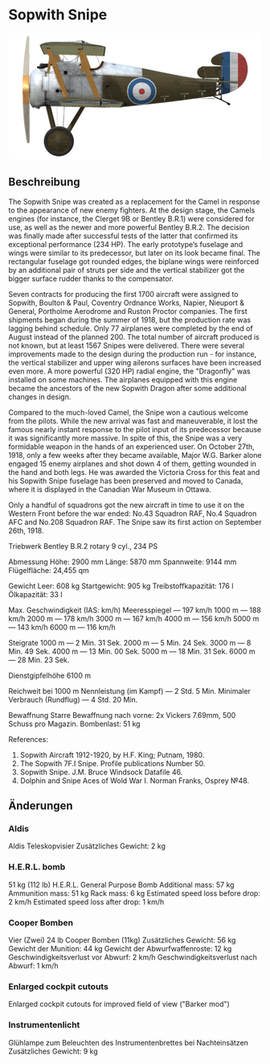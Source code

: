 # Sopwith Snipe

![sopsnipe](../images/sopsnipe.png)

## Beschreibung

The Sopwith Snipe was created as a replacement for the Camel in response to the appearance of new enemy fighters. At the design stage, the Camels engines (for instance, the Clerget 9B or Bentley B.R.1) were considered for use, as well as the newer and more powerful Bentley B.R.2. The decision was finally made after successful tests of the latter that confirmed its exceptional performance (234 HP). The early prototype’s fuselage and wings were similar to its predecessor, but later on its look became final. The rectangular fuselage got rounded edges, the biplane wings were reinforced by an additional pair of struts per side and the vertical stabilizer got the bigger surface rudder thanks to the compensator.

Seven contracts for producing the first 1700 aircraft were assigned to Sopwith, Boulton & Paul, Coventry Ordnance Works, Napier, Nieuport & General, Portholme Aerodrome and Ruston Proctor companies. The first shipments began during the summer of 1918, but the production rate was lagging behind schedule. Only 77 airplanes were completed by the end of August instead of the planned 200. The total number of aircraft produced is not known, but at least 1567 Snipes were delivered. There were several improvements made to the design during the production run - for instance, the vertical stabilizer and upper wing ailerons surfaces have been increased even more. A more powerful (320 HP) radial engine, the "Dragonfly" was installed on some machines. The airplanes equipped with this engine became the ancestors of the new Sopwith Dragon after some additional changes in design.

Compared to the much-loved Camel, the Snipe won a cautious welcome from the pilots. While the new arrival was fast and maneuverable, it lost the famous nearly instant response to the pilot input of its predecessor because it was significantly more massive. In spite of this, the Snipe was a very formidable weapon in the hands of an experienced user. On October 27th, 1918, only a few weeks after they became available, Major W.G. Barker alone engaged 15 enemy airplanes and shot down 4 of them, getting wounded in the hand and both legs. He was awarded the Victoria Cross for this feat and his Sopwith Snipe fuselage has been preserved and moved to Canada, where it is displayed in the Canadian War Museum in Ottawa.

Only a handful of squadrons got the new aircraft in time to use it on the Western Front before the war ended: No.43 Squadron RAF, No.4 Squadron AFC and No.208 Squadron RAF. The Snipe saw its first action on September 26th, 1918.


Triebwerk Bentley B.R.2 rotary 9 cyl., 234 PS

Abmessung
Höhe: 2900 mm
Länge: 5870 mm
Spannweite: 9144 mm
Flügelfläche: 24,455 qm

Gewicht
Leer: 608 kg
Startgewicht: 905 kg
Treibstoffkapazität: 176 l
Ölkapazität: 33 l

Max. Geschwindigkeit (IAS: km/h)
Meeresspiegel — 197 km/h
1000 m — 188 km/h
2000 m — 178 km/h
3000 m — 167 km/h
4000 m — 156 km/h
5000 m — 143 km/h
6000 m — 116 km/h

Steigrate
1000 m — 2 Min. 31 Sek.
2000 m — 5 Min. 24 Sek.
3000 m — 8 Min. 49 Sek.
4000 m — 13 Min. 00 Sek.
5000 m — 18 Min. 31 Sek.
6000 m — 28 Min. 23 Sek.

Dienstgipfelhöhe 6100 m

Reichweit bei 1000 m
Nennleistung (im Kampf) — 2 Std. 5 Min.
Minimaler Verbrauch (Rundflug) — 4 Std. 20 Min.

Bewaffnung
Starre Bewaffnung nach vorne: 2х Vickers 7.69mm, 500 Schuss pro Magazin.
Bombenlast:  51 kg

References:
1) Sopwith Aircraft 1912-1920, by H.F. King; Putnam, 1980.
2) The Sopwith 7F.I Snipe. Profile publications Number 50.
3) Sopwith Snipe. J.M. Bruce Windsock Datafile 46.
4) Dolphin and Snipe Aces of Wold War I. Norman Franks, Osprey №48.

## Änderungen

### Aldis

Aldis Teleskopvisier
Zusätzliches Gewicht: 2 kg

### H.E.R.L. bomb

51 kg (112 lb) H.E.R.L. General Purpose Bomb
Additional mass: 57 kg
Ammunition mass: 51 kg
Rack mass: 6 kg
Estimated speed loss before drop: 2 km/h
Estimated speed loss after drop: 1 km/h
### Cooper Bomben

Vier (Zwei) 24 lb Cooper Bomben (11kg)
Zusätzliches Gewicht: 56 kg
Gewicht der Munition: 44 kg
Gewicht der Abwurfwaffenroste: 12 kg
Geschwindigkeitsverlust vor Abwurf: 2 km/h
Geschwindigkeitsverlust nach Abwurf: 1 km/h

### Enlarged cockpit cutouts

Enlarged cockpit cutouts for improved field of view ("Barker mod")
### Instrumentenlicht

Glühlampe zum Beleuchten des Instrumentenbrettes bei Nachteinsätzen
Zusätzliches Gewicht: 9 kg
